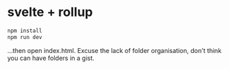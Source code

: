# svelte + rollup

```bash
npm install
npm run dev
```

...then open index.html. Excuse the lack of folder organisation, don't think you can have folders in a gist.
